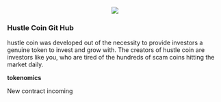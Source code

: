 <p align="center">
  <img src="https://user-images.githubusercontent.com/94656438/142518794-073f9de1-0fd0-4d38-ba32-aeeb8acefb64.png">
</p>



<h3>Hustle Coin Git Hub</h3>
<p></p>
<p>hustle coin was developed out of the necessity to provide investors a genuine token to invest and grow with. The creators of hustle coin are investors like you, who are tired of the hundreds of scam coins hitting the market daily.</p>


<p><b>tokenomics</b></p>

New contract incoming

